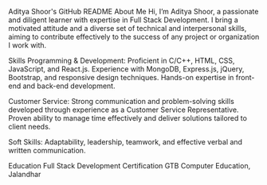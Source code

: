 Aditya Shoor's GitHub README
About Me
Hi, I’m Aditya Shoor, a passionate and diligent learner with expertise in Full Stack Development. I bring a motivated attitude and a diverse set of technical and interpersonal skills, aiming to contribute effectively to the success of any project or organization I work with.

Skills
Programming & Development:
Proficient in C/C++, HTML, CSS, JavaScript, and React.js.
Experience with MongoDB, Express.js, jQuery, Bootstrap, and responsive design techniques.
Hands-on expertise in front-end and back-end development.

Customer Service:
Strong communication and problem-solving skills developed through experience as a Customer Service Representative.
Proven ability to manage time effectively and deliver solutions tailored to client needs.

Soft Skills:
Adaptability, leadership, teamwork, and effective verbal and written communication.

Education
Full Stack Development Certification
GTB Computer Education, Jalandhar
<!--
**adityashoor/AdityaShoor** is a ✨ _special_ ✨ repository because its `README.md` (this file) appears on your GitHub profile.

Here are some ideas to get you started:

- 🔭 I’m currently working on ...
- 🌱 I’m currently learning ...
- 👯 I’m looking to collaborate on ...
- 🤔 I’m looking for help with ...
- 💬 Ask me about ...
- 📫 How to reach me: ...
- 😄 Pronouns: ...
- ⚡ Fun fact: ...
-->
